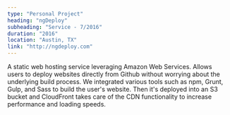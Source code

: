 ```yaml
---
type: "Personal Project"
heading: "ngDeploy"
subheading: "Service - 7/2016"
duration: "2016"
location: "Austin, TX"
link: "http://ngdeploy.com"
---
```


A static web hosting service leveraging Amazon Web Services. Allows users to deploy websites directly from Github without worrying about the underlying build process.
We integrated various tools such as npm, Grunt, Gulp, and Sass to build the user's website. Then it's deployed into an S3 bucket and CloudFront takes care of the CDN functionality to increase performance and loading speeds.
 
 
